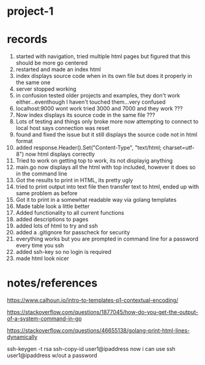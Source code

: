 # project-1




# records 
1. started with navigation, tried multiple html pages but figured that this should be more go centered
2. restarted and made an index html
3. index displays source code when in its own file but does it properly in the same one
4. server stopped working
5. in confusion tested older projects and examples, they don't work either...eventhough I haven't touched them...very confused
6. localhost:9000 wont work tried 3000 and 7000 and they work ???
7. Now index displays its source code in the same file ???
8. Lots of testing and things only broke more now attempting to connect to local host says connection was reset
9. found and fixed the issue but it still displays the source code not in html format
10. added response.Header().Set("Content-Type", "text/html; charset=utf-8") now html displays correctly
11. Tried to work on getting top to work, its not displayig anything
12. main.go now displays all the html with top included, however it does so in the command line
13. Got the results to print in HTML, its pretty ugly
14. tried to print output into text file then transfer text to html, ended up with same problem as before
15. Got it to print in a somewhat readable way via golang templates
16. Made table look a little better
17. Added functionality to all current functions
18. added descriptions to pages
19. added lots of html to try and ssh
20. added a .gitignore for passcheck for security
21. everything works but you are prompted in command line for a password every time you ssh
22. added ssh-key so no login is required
23. made html look nicer


# notes/references

https://www.calhoun.io/intro-to-templates-p1-contextual-encoding/

https://stackoverflow.com/questions/1877045/how-do-you-get-the-output-of-a-system-command-in-go

https://stackoverflow.com/questions/46655138/golang-print-html-lines-dynamically


ssh-keygen -t rsa
ssh-copy-id user1@ipaddress
now i can use ssh user1@ipaddress w/out a password